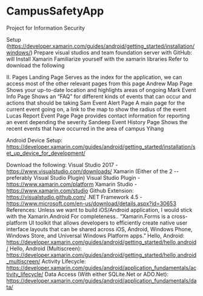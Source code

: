 # CampusSafetyApp
Project for Information Security


Setup (https://developer.xamarin.com/guides/android/getting_started/installation/windows/)
Prepare visual studios and team foundation server with GitHub: will 
Install Xamarin
Familiarize yourself with the xamarin libraries 
Refer to download the following

   II. 	Pages
Landing Page
Serves as the index for the application, we can access most of the other relevant pages from this page
Andrew
Map Page
Shows your up-to-date location and highlights areas of ongoing 
Mark
Event Info Page
Shows an “FAQ” for different kinds of events that can occur and actions that should be taking
Sam
Event Alert Page
A main page for the current event going on, a link to the map to show the radius of the event  
Lucas
Report Event Page
Page provides contact information for reporting an event depending the severity
Sandeep
Event History Page
Shows the recent events that have occurred in the area of campus
Yihang

Android Device Setup: https://developer.xamarin.com/guides/android/getting_started/installation/set_up_device_for_development/

Download the following:
Visual Studio 2017 - https://www.visualstudio.com/downloads/
Xamarin (Either of the 2 -- preferably Visual Studio Plugin)
Visual Studio Plugin - https://www.xamarin.com/platform
Xamarin Studio - https://www.xamarin.com/studio
Github Extension: https://visualstudio.github.com/
.NET Framework 4.5 - https://www.microsoft.com/en-us/download/details.aspx?id=30653
References: 
Unless we want to build iOS/Android application, I would stick with the Xamarin.Android
For completeness.. “Xamarin.Forms is a cross-platform UI toolkit that allows developers to efficiently create native user interface layouts that can be shared across iOS, Android, Windows Phone, Windows Store, and Universal Windows Platform apps.”
Hello, Android: https://developer.xamarin.com/guides/android/getting_started/hello,android/
Hello, Android (Multiscreen): https://developer.xamarin.com/guides/android/getting_started/hello,android_multiscreen/
Activity Lifecycle: https://developer.xamarin.com/guides/android/application_fundamentals/activity_lifecycle/
Data Access (With either SQLite.Net or ADO.Net): https://developer.xamarin.com/guides/android/application_fundamentals/data/
